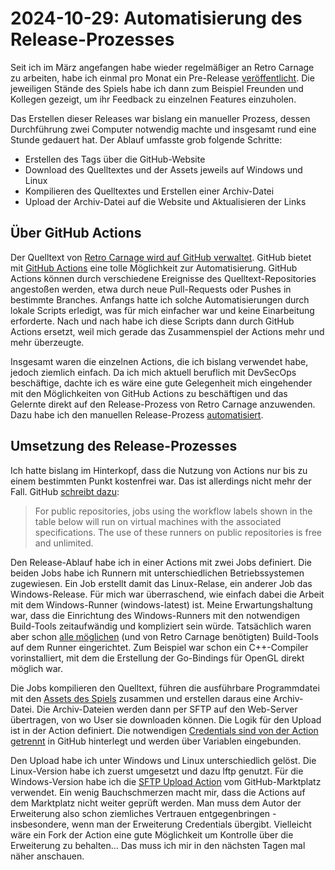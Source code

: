 # 2024-10-29: Automatisierung des Release-Prozesses

Seit ich im März angefangen habe wieder regelmäßiger an Retro Carnage zu arbeiten, habe ich einmal pro Monat ein Pre-Release [veröffentlicht](https://github.com/Retro-Carnage-Team/retro-carnage/tags). Die jeweiligen Stände des Spiels habe ich dann zum Beispiel Freunden und Kollegen gezeigt, um ihr Feedback zu einzelnen Features einzuholen.

Das Erstellen dieser Releases war bislang ein manueller Prozess, dessen Durchführung zwei Computer notwendig machte und insgesamt rund eine Stunde gedauert hat. Der Ablauf umfasste grob folgende Schritte:

-  Erstellen des Tags über die GitHub-Website
-  Download des Quelltextes und der Assets jeweils auf Windows und Linux
-  Kompilieren des Quelltextes und Erstellen einer Archiv-Datei
-  Upload der Archiv-Datei auf die Website und Aktualisieren der Links

## Über GitHub Actions

Der Quelltext von [Retro Carnage wird auf GitHub verwaltet](https://github.com/Retro-Carnage-Team/retro-carnage). GitHub bietet mit [GitHub Actions](https://github.com/features/actions) eine tolle Möglichkeit zur Automatisierung. GitHub Actions können durch verschiedene Ereignisse des Quelltext-Repositories angestoßen werden, etwa durch neue Pull-Requests oder Pushes in bestimmte Branches. Anfangs hatte ich solche Automatisierungen durch lokale Scripts erledigt, was für mich einfacher war und keine Einarbeitung erforderte. Nach und nach habe ich diese Scripts dann durch GitHub Actions ersetzt, weil mich gerade das Zusammenspiel der Actions mehr und mehr überzeugte.

Insgesamt waren die einzelnen Actions, die ich bislang verwendet habe, jedoch ziemlich einfach. Da ich mich aktuell beruflich mit DevSecOps beschäftige, dachte ich es wäre eine gute Gelegenheit mich eingehender mit den Möglichkeiten von GitHub Actions zu beschäftigen und das Gelernte direkt auf den Release-Prozess von Retro Carnage anzuwenden. Dazu habe ich den manuellen Release-Prozess [automatisiert](https://github.com/Retro-Carnage-Team/retro-carnage/blob/main/.github/workflows/release.yml). 

## Umsetzung des Release-Prozesses

Ich hatte bislang im Hinterkopf, dass die Nutzung von Actions nur bis zu einem bestimmten Punkt kostenfrei war. Das ist allerdings nicht mehr der Fall. GitHub [schreibt dazu](https://docs.github.com/de/actions/using-github-hosted-runners/using-github-hosted-runners/about-github-hosted-runners):

> For public repositories, jobs using the workflow labels shown in the table below will run on virtual machines with the associated specifications. The use of these runners on public repositories is free and unlimited.

Den Release-Ablauf habe ich in einer Actions mit zwei Jobs definiert. Die beiden Jobs habe ich Runnern mit unterschiedlichen Betriebssystemen zugewiesen. Ein Job erstellt damit das Linux-Relase, ein anderer Job das Windows-Release. Für mich war überraschend, wie einfach dabei die Arbeit mit dem Windows-Runner (windows-latest) ist. Meine Erwartungshaltung war, dass die Einrichtung des Windows-Runners mit den notwendigen Build-Tools zeitaufwändig und kompliziert sein würde. Tatsächlich waren aber schon [alle möglichen](https://github.com/actions/runner-images/blob/main/images/windows/Windows2022-Readme.md) (und von Retro Carnage benötigten) Build-Tools auf dem Runner eingerichtet. Zum Beispiel war schon ein C++-Compiler vorinstalliert, mit dem die Erstellung der Go-Bindings für OpenGL direkt möglich war.

Die Jobs kompilieren den Quelltext, führen die ausführbare Programmdatei mit den [Assets des Spiels](https://github.com/Retro-Carnage-Team/retro-carnage-assets) zusammen und erstellen daraus eine Archiv-Datei. Die Archiv-Dateien werden dann per SFTP auf den Web-Server übertragen, von wo User sie downloaden können. Die Logik für den Upload ist in der Action definiert. Die notwendigen [Credentials sind von der Action getrennt](https://docs.github.com/de/actions/security-for-github-actions/security-guides/using-secrets-in-github-actions) in GitHub hinterlegt und werden über Variablen eingebunden.

Den Upload habe ich unter Windows und Linux unterschiedlich gelöst. Die Linux-Version habe ich zuerst umgesetzt und dazu lftp genutzt. Für die Windows-Version habe ich die [SFTP Upload Action](Dylan700/sftp-upload-action@latest) vom GitHub-Marktplatz verwendet. Ein wenig Bauchschmerzen macht mir, dass die Actions auf dem Marktplatz nicht weiter geprüft werden. Man muss dem Autor der Erweiterung also schon ziemliches Vertrauen entgegenbringen - insbesondere, wenn man der Erweiterung Credentials übergibt. Vielleicht wäre ein Fork der Action eine gute Möglichkeit um Kontrolle über die Erweiterung zu behalten... Das muss ich mir in den nächsten Tagen mal näher anschauen.

